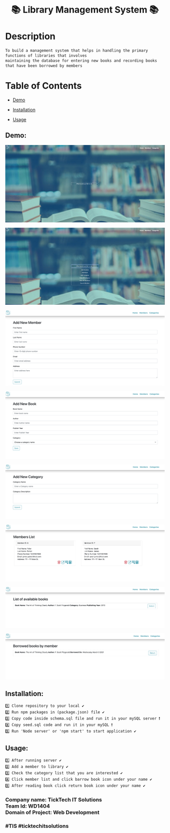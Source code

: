 
<h1 align="center", margin="2%">                     📚   Library Management System 📚</h1>

<h1>Description</h1>

    To build a management system that helps in handling the primary functions of libraries that involves 
    maintaining the database for entering new books and recording books that have been borrowed by members


<h1> Table of Contents </h1>

* [Demo](#Demo)

* [Installation](#installation)
  
* [Usage](#usage)

## Demo:

<p align="center">
<img  src="./public/assets/img/home-page.png" >
</p>

<p align="center">
<img src="./public/assets/img/list-options.png" >
</p>

<p align="center">
<img src="./public/assets/img/add-member.png" >
</p>

<p align="center">
<img src="./public/assets/img/add-book.png" >
</p>

<p align="center">
<img src="./public/assets/img/add-category.png">
</p>

<p align="center">
<img src="./public/assets/img/members-list.png" >
</p>

<p align="center">
<img src="./public/assets/img/available-book.png" >
</p>

<p align="center">
<img src="./public/assets/img/borrowed-book.png" >
</p>


## Installation:
    1️⃣ Clone repository to your local ✔
    2️⃣ Run npm packages in (package.json) file ✔
    3️⃣ Copy code inside schema.sql file and run it in your mySQL server ❗️
    4️⃣ Copy seed.sql code and run it in your mySQL ❗️
    5️⃣ Run 'Node server' or 'npm start' to start application ✔
    
##  Usage:
    1️⃣ After running server ✔
    2️⃣ Add a member to library ✔
    3️⃣ Check the category list that you are interested ✔   
    4️⃣ Click member list and click barrow book icon under your name ✔
    5️⃣ After reading book click return book icon under your name ✔

<h3> Company name: TickTech IT Solutions <br>
Team Id: WD1404 <br>
Domain of Project: Web Development <br>
</h3>

<h3> #TIS #ticktechitsolutions </h3>


   



